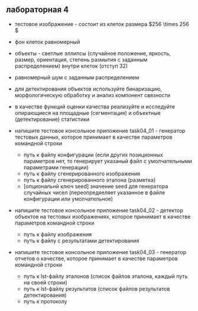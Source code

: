 ## лабораторная 4

* тестовое изображение - состоит из клеток размера $256 \times 256 $
* фон клеток равномерный
* объекты - светлые эллипсы (случайное положение, яркость, размер, ориентация, степень размытия с заданным распределением) внутри клеток (отступ 32)
* равномерный шум с заданным распределением
* для детектирования объектов используйте бинаризацию, морфологическую обработку и анализ компонент связности
* в качестве функций оценки качества реализуйте и исследуйте опирающиеся на площадные (сегментация) и объектные (детектирование) статистики 

* напишите тестовое консольное приложение task04_01 - генератор тестовых данных, которое принимает в качестве параметров командной строки
  * путь к файлу конфигурации (если других позиционных параметров нет, то генерирует указаный файл с умолчательными параметрами генерации)
  * путь к файлу сгенерированного изображения 
  * путь к файлу сгенерированного эталона (разметка)
  * [опциональнй ключ seed] значение seed для генератора случайных чисел (переопредяеляет указанное в файле конфигурации или умолчательное)

* напишите тестовое консольное приложение task04_02 - детектор объектов на тестовых изображениях, которое принимает в качестве параметров командной строки
  * путь к файлу изображения 
  * путь к файлу с результатами детектирования

* напишите тестовое консольное приложение task04_03 - генератор отчетов о качестве, которое принимает в качестве параметров командной строки
  * путь к lst-файлу эталонов (список файлов эталона, каждый путь на своей строки)
  * путь к lst-файлу результатов (список файлов результатов детектирования)
  * путь к протоколу
